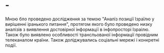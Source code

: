 # -
Мною бло проведено дослідження за темою "Аналіз позиції Ізраїлю у вирішенні іранького питання", протягом якого було проведено низку аналізів з виявлення достовірної інформації в інфопросторі Ізраілю. Також було виявлено особливості трансльованої інформації провідним телеканалом країни. Також доліджувались соціальні мережі і конкретні події. 
